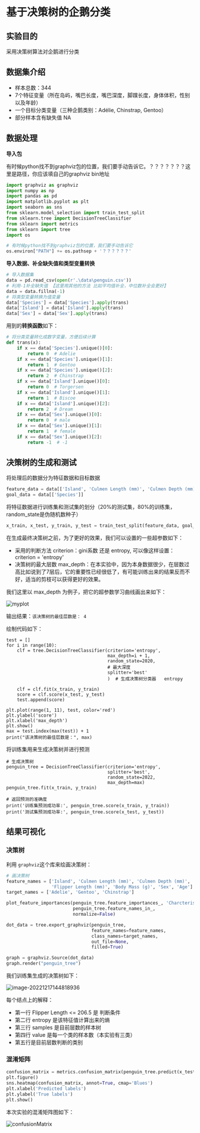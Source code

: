 # 基于决策树的企鹅分类

## 实验目的

采用决策树算法对企鹅进行分类

## 数据集介绍

- 样本总数：344
- 7个特征变量（所在岛屿，嘴巴长度，嘴巴深度，脚蹼长度，身体体积，性别以及年龄）
- 一个目标分类变量（三种企鹅类别：Adélie, Chinstrap, Gentoo）
- 部分样本含有缺失值 NA


## 数据处理

**导入包**

有时候python找不到graphviz包的位置，我们要手动告诉它。？？？？？？？这里是路径，你应该填自己的graphviz bin地址 

```python
import graphviz as graphviz
import numpy as np
import pandas as pd
import matplotlib.pyplot as plt
import seaborn as sns
from sklearn.model_selection import train_test_split
from sklearn.tree import DecisionTreeClassifier
from sklearn import metrics
from sklearn import tree
import os

# 有时候python找不到graphviz包的位置，我们要手动告诉它
os.environ["PATH"] += os.pathsep + '？？？？？？'

```

**导入数据、补全缺失值和类型变量转换**

```python
# 导入数据集
data = pd.read_csv(open(r'.\data\penguin.csv'))
# 利用-1补全缺失值 【这里用其他的方法 比如平均值补全，中位数补全会更好】
data = data.fillna(-1)
# 将类型变量转换为值变量
data['Species'] = data['Species'].apply(trans)
data['Island'] = data['Island'].apply(trans)
data['Sex'] = data['Sex'].apply(trans)
```

用到的**转换函数**如下：

```python
# 将分类变量转化成数字变量，方便后续计算
def trans(x):
    if x == data['Species'].unique()[0]:
        return 0  # Adelie
    if x == data['Species'].unique()[1]:
        return 1  # Gentoo
    if x == data['Species'].unique()[2]:
        return 2  # Chinstrap
    if x == data['Island'].unique()[0]:
        return 0  # Torgersen
    if x == data['Island'].unique()[1]:
        return 1  # Biscoe
    if x == data['Island'].unique()[2]:
        return 2  # Dream
    if x == data['Sex'].unique()[0]:
        return 0  # male
    if x == data['Sex'].unique()[1]:
        return 1  # female
    if x == data['Sex'].unique()[2]:
        return -1  # -1
```



## 决策树的生成和测试

将处理后的数据分为特征数据和目标数据

```python
feature_data = data[['Island', 'Culmen Length (mm)', 'Culmen Depth (mm)', 'Flipper Length (mm)', 'Body Mass (g)', 'Sex', 'Age']]
goal_data = data[['Species']]
```

将特征数据进行训练集和测试集的划分（20%的测试集，80%的训练集，random_state是伪随机数种子）

```python
x_train, x_test, y_train, y_test = train_test_split(feature_data, goal_data, test_size=0.2, random_state=2022)
```

在生成最终决策树之前，为了更好的效果，我们可以设置的一些超参数如下：

- 采用的判断方法 criterion：gini系数 还是 entropy, 可以像这样设置：criterion = 'entropy'
- 决策树的最大层数 max_depth：在本实验中，因为本身数据很少，在层数过高比如说到了7层后，它的重要性已经很低了，有可能训练出来的结果反而不好，适当的剪枝可以获得更好的效果。

 我们这里以 max_depth 为例子，把它的超参数学习曲线画出来如下：

![myplot](experiment_4/myplot.png)

输出结果：`该决策树的最佳层数是： 4`

绘制代码如下：

```
test = []
for i in range(10):
    clf = tree.DecisionTreeClassifier(criterion='entropy',
                                      max_depth=i + 1,
                                      random_state=2020,
                                      # 最大深度
                                      splitter='best'
                                      )  # 生成决策树分类器   entropy

    clf = clf.fit(x_train, y_train)
    score = clf.score(x_test, y_test)
    test.append(score)

plt.plot(range(1, 11), test, color='red')
plt.ylabel('score')
plt.xlabel('max_depth')
plt.show()
max = test.index(max(test)) + 1
print("该决策树的最佳层数是：", max)
```

将训练集用来生成决策树并进行预测

```
# 生成决策树
penguin_tree = DecisionTreeClassifier(criterion='entropy',
                                      splitter='best',
                                      random_state=2022,
                                      max_depth=max)
penguin_tree.fit(x_train, y_train)

# 返回预测的准确度
print('训练集预测成功率:', penguin_tree.score(x_train, y_train))
print('测试集预测成功率:', penguin_tree.score(x_test, y_test))
```

## 结果可视化

### 决策树

利用 `graphviz`这个库来绘画决策树：

```python
# 画决策树
feature_names = ['Island', 'Culmen Length (mm)', 'Culmen Depth (mm)',
                 'Flipper Length (mm)', 'Body Mass (g)', 'Sex', 'Age']
target_names = ['Adelie', 'Gentoo', 'Chinstrap']

plot_feature_importances(penguin_tree.feature_importances_, 'Charcteristic importance',
                         penguin_tree.feature_names_in_,
                         normalize=False)

dot_data = tree.export_graphviz(penguin_tree,
                                feature_names=feature_names,
                                class_names=target_names,
                                out_file=None,
                                filled=True)

graph = graphviz.Source(dot_data)
graph.render("penguin_tree")
```

我们训练集生成的决策树如下：

![image-20221217144818936](experiment_4/image-20221217144818936.png)

每个结点上的解释：

- 第一行 Flipper Length <= 206.5 是 判断条件
- 第二行 entropy 是该特征值计算出来的熵
- 第三行 samples 是目前层数的样本树
- 第四行 value 是每一个类的样本数（本实验有三类）
- 第五行是目前层数判断的类别

### 混淆矩阵

```python
confusion_matrix = metrics.confusion_matrix(penguin_tree.predict(x_test), y_test)
plt.figure()
sns.heatmap(confusion_matrix, annot=True, cmap='Blues')
plt.xlabel('Predicted labels')
plt.ylabel('True labels')
plt.show()
```

本次实验的混淆矩阵图如下：

![confusionMatrix](experiment_4/confusionMatrix.png)

